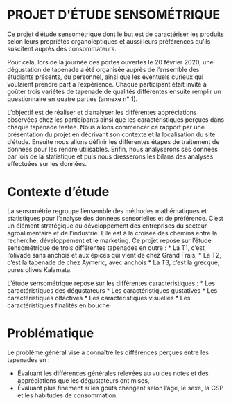 # PROJET D'ÉTUDE SENSOMÉTRIQUE
Ce projet d’étude sensométrique dont le but est de caractériser les produits selon leurs propriétés organoleptiques et aussi leurs préférences qu’ils suscitent auprès des consommateurs. 

Pour cela, lors de la journée des portes ouvertes le 20 février 2020, une dégustation de tapenade a été organisée auprès de l’ensemble des étudiants présents, du personnel, ainsi que les éventuels curieux qui voulaient prendre part à l’expérience. Chaque participant était invité à goûter trois variétés de tapenade de qualités différentes ensuite remplir un questionnaire en quatre parties (annexe n° 1). 

L’objectif est de réaliser et d’analyser les différentes appréciations observées chez les participants ainsi que les caractéristiques perçues dans chaque tapenade testée. Nous allons commencer ce rapport par une présentation du projet en décrivant son contexte et la localisation du site d’étude. Ensuite nous allons définir les différentes étapes de traitement de données pour les rendre utilisables. Enfin, nous analyserons ses données par lois de la statistique et puis nous dresserons les bilans des analyses effectuées sur les données.


# Contexte d’étude
La sensométrie regroupe l’ensemble des méthodes mathématiques et statistiques pour l’analyse des données sensorielles et de préférence. C’est un élément stratégique du développement des entreprises du secteur agroalimentaire et de l’industrie. Elle est à la croisée des chemins entre la recherche, développement et le marketing.
Ce projet repose sur l’étude sensométrique de trois différentes tapenades en outre :
    * La T1, c’est l’olivade sans anchois et aux épices qui vient de chez Grand Frais,
    * La T2, c’est la tapenade de chez Aymeric, avec anchois
    * La T3, c’est la grecque, pures olives Kalamata.

L’étude sensométrique repose sur les différentes caractéristiques :
    * Les caractéristiques des dégustateurs
    * Les caractéristiques gustatives
    * Les caractéristiques olfactives
    * Les caractéristiques visuelles
    * Les caractéristiques finalités en bouche
 
# Problématique
Le problème général vise à connaître les différences perçues entre les tapenades en :
* Évaluant les différences générales relevées au vu des notes et des appréciations que les dégustateurs ont mises,
* Évaluant plus finement si les goûts changent selon l’âge, le sexe, la CSP et les habitudes de consommation.
